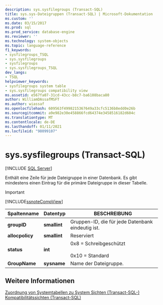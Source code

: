 ```yaml
---
description: sys.sysfilegroups (Transact-SQL)
title: sys.sys-Dateigruppen (Transact-SQL) | Microsoft-Dokumentation
ms.custom: ''
ms.date: 03/15/2017
ms.prod: sql
ms.prod_service: database-engine
ms.reviewer: ''
ms.technology: system-objects
ms.topic: language-reference
f1_keywords:
- sysfilegroups_TSQL
- sys.sysfilegroups
- sysfilegroups
- sys.sysfilegroups_TSQL
dev_langs:
- TSQL
helpviewer_keywords:
- sysfilegroups system table
- sys.sysfilegroups compatibility view
ms.assetid: e567fa07-31cd-43cc-b8c7-ba6108baca80
author: WilliamDAssafMSFT
ms.author: wiassaf
ms.openlocfilehash: 609563f4998215367649a33cfc5136b8edd0e26b
ms.sourcegitcommit: a9e982e30e458866fcd64374e3458516182d604c
ms.translationtype: MT
ms.contentlocale: de-DE
ms.lasthandoff: 01/11/2021
ms.locfileid: "98099107"
---
```

# <a name="syssysfilegroups-transact-sql"></a>sys.sysfilegroups (Transact-SQL)
[!INCLUDE [SQL Server](../../includes/applies-to-version/sqlserver.md)]

  Enthält eine Zeile für jede Dateigruppe in einer Datenbank. Es gibt mindestens einen Eintrag für die primäre Dateigruppe in dieser Tabelle.  
  
> [!IMPORTANT]  
>  [!INCLUDE[ssnoteCompView](../../includes/ssnotecompview-md.md)]  
  
|Spaltenname|Datentyp|BESCHREIBUNG|  
|-----------------|---------------|-----------------|  
|**groupID**|**smallint**|Gruppen-ID, die für jede Datenbank eindeutig ist.|  
|**allocpolicy**|**smallint**|Reserviert|  
|**status**|**int**|0x8 = Schreibgeschützt<br /><br /> 0x10 = Standard|  
|**GroupName**|**sysname**|Name der Dateigruppe.|  
  
## <a name="see-also"></a>Weitere Informationen  
 [Zuordnung von Systemtabellen zu System Sichten &#40;Transact-SQL-&#41;](../../relational-databases/system-tables/mapping-system-tables-to-system-views-transact-sql.md)   
 [Kompatibilitätssichten &#40;Transact-SQL&#41;](~/relational-databases/system-compatibility-views/system-compatibility-views-transact-sql.md)  
  
  

